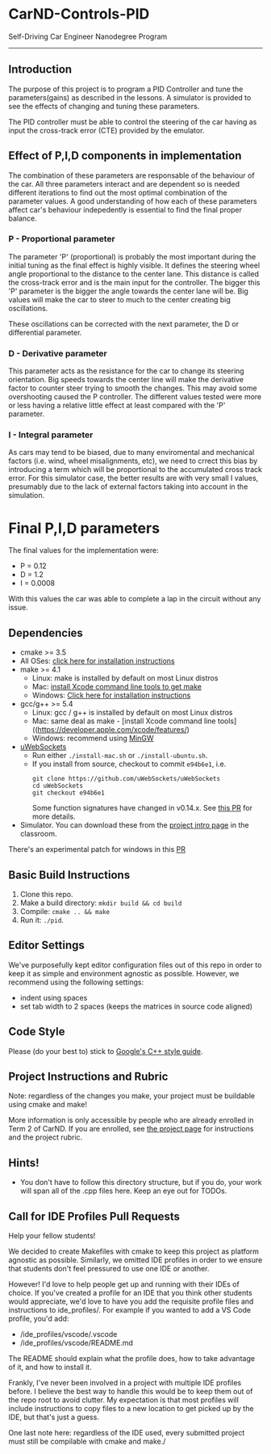 # CarND-Controls-PID
Self-Driving Car Engineer Nanodegree Program

---

## Introduction
The purpose of this project is to program a PID Controller and tune the parameters(gains) as described in the lessons.  A simulator is provided to see the effects of changing and tuning these parameters.

The PID controller must be able to control the steering of the car having as input the cross-track error (CTE) provided by the emulator.

## Effect of P,I,D components in implementation
The combination of these parameters are responsable of the behaviour of the car.  All three parameters interact and are dependent so is needed different iterations to find out the most optimal combination of the parameter values.  A good understanding of how each of these parameters affect car's behaviour indepedently is essential to find the final proper balance.

### P - Proportional parameter
The parameter 'P' (proportional) is probably the most important during the initial tuning as the final effect is highly visible.  It defines the steering wheel angle proportional to the distance to the center lane.  This distance is called the cross-track error and is the main input for the controller.  The bigger this 'P' parameter is the bigger the angle towards the center lane will be.  Big values will make the car to steer to much to the center creating big oscillations.

These oscillations can be corrected with the next parameter, the D or differential parameter.

### D - Derivative parameter

This parameter acts as the resistance for the car to change its steering orientation.  Big speeds towards the center line will make the derivative factor to counter steer trying to smooth the changes.  This may avoid some overshooting caused the P controller.
The different values tested were more or less having a relative little effect at least compared with the 'P' parameter.

### I - Integral parameter

As cars may tend to be biased, due to many enviromental and mechanical factors (i.e. wind, wheel misalignments, etc), we need to crrect this bias by introducing a term which will be proportional to the accumulated cross track error.  For this simulator case, the better results are with very small I values, presumably due to the lack of  external factors taking into account in the simulation.

# Final P,I,D parameters

The final values for the implementation were:

* P = 0.12
* D = 1.2
* I = 0.0008

With this values the car was able to complete a lap in the circuit without any issue.


## Dependencies

* cmake >= 3.5
 * All OSes: [click here for installation instructions](https://cmake.org/install/)
* make >= 4.1
  * Linux: make is installed by default on most Linux distros
  * Mac: [install Xcode command line tools to get make](https://developer.apple.com/xcode/features/)
  * Windows: [Click here for installation instructions](http://gnuwin32.sourceforge.net/packages/make.htm)
* gcc/g++ >= 5.4
  * Linux: gcc / g++ is installed by default on most Linux distros
  * Mac: same deal as make - [install Xcode command line tools]((https://developer.apple.com/xcode/features/)
  * Windows: recommend using [MinGW](http://www.mingw.org/)
* [uWebSockets](https://github.com/uWebSockets/uWebSockets)
  * Run either `./install-mac.sh` or `./install-ubuntu.sh`.
  * If you install from source, checkout to commit `e94b6e1`, i.e.
    ```
    git clone https://github.com/uWebSockets/uWebSockets 
    cd uWebSockets
    git checkout e94b6e1
    ```
    Some function signatures have changed in v0.14.x. See [this PR](https://github.com/udacity/CarND-MPC-Project/pull/3) for more details.
* Simulator. You can download these from the [project intro page](https://github.com/udacity/self-driving-car-sim/releases) in the classroom.

There's an experimental patch for windows in this [PR](https://github.com/udacity/CarND-PID-Control-Project/pull/3)

## Basic Build Instructions

1. Clone this repo.
2. Make a build directory: `mkdir build && cd build`
3. Compile: `cmake .. && make`
4. Run it: `./pid`. 

## Editor Settings

We've purposefully kept editor configuration files out of this repo in order to
keep it as simple and environment agnostic as possible. However, we recommend
using the following settings:

* indent using spaces
* set tab width to 2 spaces (keeps the matrices in source code aligned)

## Code Style

Please (do your best to) stick to [Google's C++ style guide](https://google.github.io/styleguide/cppguide.html).

## Project Instructions and Rubric

Note: regardless of the changes you make, your project must be buildable using
cmake and make!

More information is only accessible by people who are already enrolled in Term 2
of CarND. If you are enrolled, see [the project page](https://classroom.udacity.com/nanodegrees/nd013/parts/40f38239-66b6-46ec-ae68-03afd8a601c8/modules/f1820894-8322-4bb3-81aa-b26b3c6dcbaf/lessons/e8235395-22dd-4b87-88e0-d108c5e5bbf4/concepts/6a4d8d42-6a04-4aa6-b284-1697c0fd6562)
for instructions and the project rubric.

## Hints!

* You don't have to follow this directory structure, but if you do, your work
  will span all of the .cpp files here. Keep an eye out for TODOs.

## Call for IDE Profiles Pull Requests

Help your fellow students!

We decided to create Makefiles with cmake to keep this project as platform
agnostic as possible. Similarly, we omitted IDE profiles in order to we ensure
that students don't feel pressured to use one IDE or another.

However! I'd love to help people get up and running with their IDEs of choice.
If you've created a profile for an IDE that you think other students would
appreciate, we'd love to have you add the requisite profile files and
instructions to ide_profiles/. For example if you wanted to add a VS Code
profile, you'd add:

* /ide_profiles/vscode/.vscode
* /ide_profiles/vscode/README.md

The README should explain what the profile does, how to take advantage of it,
and how to install it.

Frankly, I've never been involved in a project with multiple IDE profiles
before. I believe the best way to handle this would be to keep them out of the
repo root to avoid clutter. My expectation is that most profiles will include
instructions to copy files to a new location to get picked up by the IDE, but
that's just a guess.

One last note here: regardless of the IDE used, every submitted project must
still be compilable with cmake and make./

